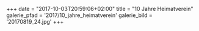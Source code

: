 +++
date = "2017-10-03T20:59:06+02:00"
title = "10 Jahre Heimatverein"
galerie_pfad = '2017/10_jahre_heimatverein'
galerie_bild = '20170819_24.jpg'
+++

